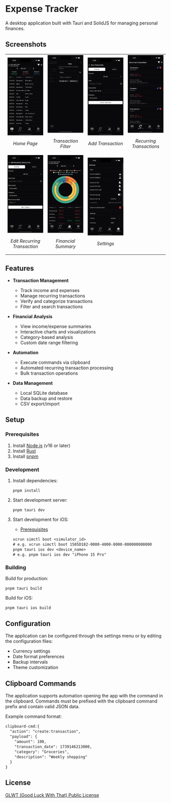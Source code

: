 # Expense Tracker

A desktop application built with Tauri and SolidJS for managing personal finances.

## Screenshots

<table>
<tr>
  <td width="25%">
    <img src="./screenshots/home_page.png" alt="Home Page" />
    <p align="center"><em>Home Page</em></p>
  </td>
  <td width="25%">
    <img src="./screenshots/home_page_filter.png" alt="Transaction Filter" />
    <p align="center"><em>Transaction Filter</em></p>
  </td>
  <td width="25%">
    <img src="./screenshots/new_transaction_page.png" alt="Add Transaction" />
    <p align="center"><em>Add Transaction</em></p>
  </td>
  <td width="25%">
    <img src="./screenshots/recurring_transaction_page.png" alt="Recurring Transactions" />
    <p align="center"><em>Recurring Transactions</em></p>
  </td>
</tr>
<tr>
  <td width="25%">
    <img src="./screenshots/edit_recurring_transaction_page.png" alt="Edit Recurring Transaction" />
    <p align="center"><em>Edit Recurring Transaction</em></p>
  </td>
  <td width="25%">
    <img src="./screenshots/summary_page.png" alt="Charts and Summaries" />
    <p align="center"><em>Financial Summary</em></p>
  </td>
  <td width="25%">
    <img src="./screenshots/settings_page.png" alt="Settings" />
    <p align="center"><em>Settings</em></p>
  </td>
</tr>
</table>

## Features

- **Transaction Management**

  - Track income and expenses
  - Manage recurring transactions
  - Verify and categorize transactions
  - Filter and search transactions

- **Financial Analysis**

  - View income/expense summaries
  - Interactive charts and visualizations
  - Category-based analysis
  - Custom date range filtering

- **Automation**

  - Execute commands via clipboard
  - Automated recurring transaction processing
  - Bulk transaction operations

- **Data Management**
  - Local SQLite database
  - Data backup and restore
  - CSV export/import

## Setup

### Prerequisites

1. Install [Node.js](https://nodejs.org/) (v16 or later)
2. Install [Rust](https://www.rust-lang.org/tools/install)
3. Install [pnpm](https://pnpm.io/installation)

### Development

1. Install dependencies:

   ```
   pnpm install
   ```

2. Start development server:

   ```
   pnpm tauri dev
   ```

3. Start development for iOS:

   - [Prerequisites](https://tauri.app/start/prerequisites/#ios)

   ```
   xcrun simctl boot <simulator_id>
   # e.g. xcrun simctl boot 1585D182-0000-4000-8000-000000000000
   pnpm tauri ios dev <device_name>
   # e.g. pnpm tauri ios dev "iPhone 15 Pro"
   ```

### Building

Build for production:

```
pnpm tauri build
```

Build for iOS:

```
pnpm tauri ios build
```

## Configuration

The application can be configured through the settings menu or by editing the configuration files:

- Currency settings
- Date format preferences
- Backup intervals
- Theme customization

## Clipboard Commands

The application supports automation opening the app with the command in the clipboard. Commands must be prefixed with the clipboard command prefix and contain valid JSON data.

Example command format:

```
clipboard-cmd:{
  "action": "create:transaction",
  "payload": {
    "amount": 100,
    "transaction_date": 1739146213000,
    "category": "Groceries",
    "description": "Weekly shopping"
  }
}
```

## License

[GLWT (Good Luck With That) Public License](./LICENSE)
